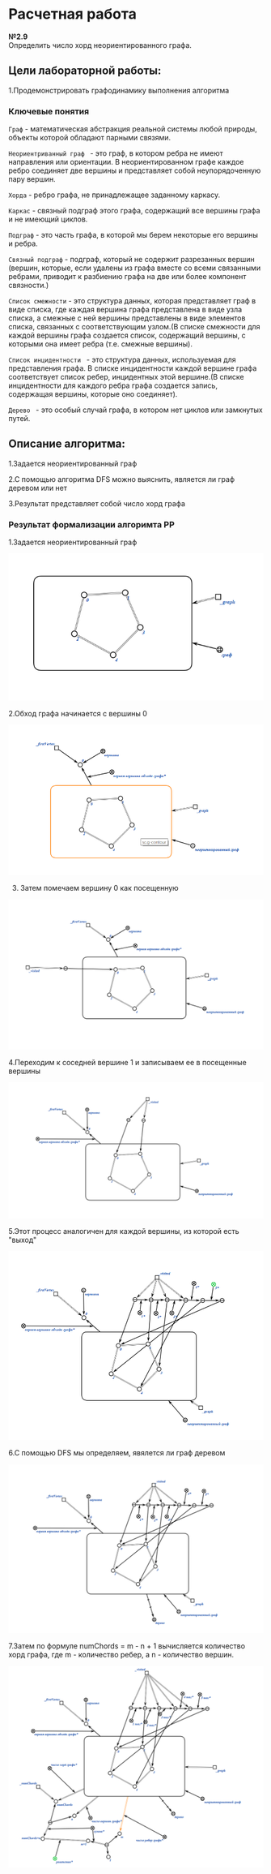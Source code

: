 # Расчетная работа

**№2.9**  
Определить число хорд неориентированного графа.

## Цели лабораторной работы:

1.Продемонстрировать графодинамику выполнения алгоритма

### Ключевые понятия

`Граф` - математическая абстракция реальной системы любой природы, объекты которой обладают парными связями.

`Неориентриванный граф ` - это граф, в котором ребра не имеют направления или ориентации. В неориентированном графе каждое ребро соединяет две вершины и представляет собой неупорядоченную пару вершин.

`Хорда` - ребро графа, не принадлежащее заданному каркасу.

`Каркас` - связный подграф этого графа, содержащий все вершины графа и не имеющий циклов.

`Подграф` - это часть графа, в которой мы берем некоторые его вершины и ребра.

`Связный подграф` - подграф, который не содержит разрезанных вершин (вершин, которые, если удалены из графа вместе со всеми связанными ребрами, приводит к разбиению графа на две или более компонент связности.)

`Список смежности` - это структура данных, которая представляет граф в виде списка, где каждая вершина графа представлена в виде узла списка, а смежные с ней вершины представлены в виде элементов списка, связанных с соответствующим узлом.(В списке смежности для каждой вершины графа создается список, содержащий вершины, с которыми она имеет ребра (т.е. смежные вершины).

`Список инцидентности ` - это структура данных, используемая для представления графа. В списке инцидентности каждой вершине графа соответствует список ребер, инцидентных этой вершине.(В списке инцидентности для каждого ребра графа создается запись, содержащая вершины, которые оно соединяет).

`Дерево ` - это особый случай графа, в котором нет циклов или замкнутых путей.

## Описание алгоритма:

1.Задается неориентированный граф

2.С помощью алгоритма DFS можно выяснить, является ли граф деревом или нет

3.Результат представляет собой число хорд графа

### Результат формализации алгоримта РР

1.Задается неориентированный граф

![alt text](image.png)

2.Обход графа начинается с вершины 0

![alt text](image-1.png)

3. Затем помечаем вершину 0 как посещенную

![alt text](image-2.png)

4.Переходим к соседней вершине 1 и записываем ее в посещенные вершины

![alt text](image-3.png)

5.Этот процесс аналогичен для каждой вершины, из которой есть "выход"

![alt text](image-4.png)

6.С помощью DFS мы определяем, явялется ли граф деревом

![alt text](image-5.png)

7.Затем по формуле numChords = m - n + 1 вычисляется количество хорд графа, где m - количество ребер, а n - количество вершин.

![alt text](image-6.png)
